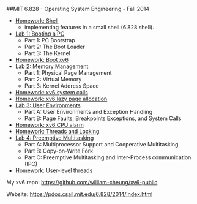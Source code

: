 ##MIT 6.828 - Operating System Engineering - Fall 2014

* [Homework: Shell](https://github.com/william-cheung/mit-6.828-2014/tree/lab1/homework/hw2-shell)
  - implementing features in a small shell (6.828 shell).
* [Lab 1: Booting a PC](https://github.com/william-cheung/mit-6.828-2014/tree/lab1)
  - Part 1: PC Bootstrap
  - Part 2: The Boot Loader
  - Part 3: The Kernel
* [Homework: Boot xv6](https://github.com/william-cheung/mit-6.828-2014/blob/lab1/homework/hw1-boot-xv6.txt)
* [Lab 2: Memory Management](https://github.com/william-cheung/mit-6.828-2014/tree/lab2)
  - Part 1: Physical Page Management
  - Part 2: Virtual Memory
  - Part 3: Kernel Address Space
* [Homework: xv6 system calls](https://github.com/william-cheung/xv6-public)
* [Homework: xv6 lazy page allocation](https://github.com/william-cheung/mit-6.828-2014/blob/lab2/homework/hw4-lazy-page-allocation.c)
* [Lab 3: User Environments](https://github.com/william-cheung/mit-6.828-2014/tree/lab3)
  - Part A: User Environments and Exception Handling
  - Part B: Page Faults, Breakpoints Exceptions, and System Calls
* [Homework: xv6 CPU alarm](https://github.com/william-cheung/xv6-public/blob/master/trap.c)
* [Homework: Threads and Locking](https://github.com/william-cheung/mit-6.828-2014/blob/lab3/ph.c)
* [Lab 4: Preemptive Multitasking](https://github.com/william-cheung/mit-6.828-2014/tree/lab4)
  - Part A: Multiprocessor Support and Cooperative Multitasking
  - Part B: Copy-on-Write Fork
  - Part C: Preemptive Multitasking and Inter-Process communication (IPC)
* Homework: User-level threads

My xv6 repo: https://github.com/william-cheung/xv6-public

Website: https://pdos.csail.mit.edu/6.828/2014/index.html
